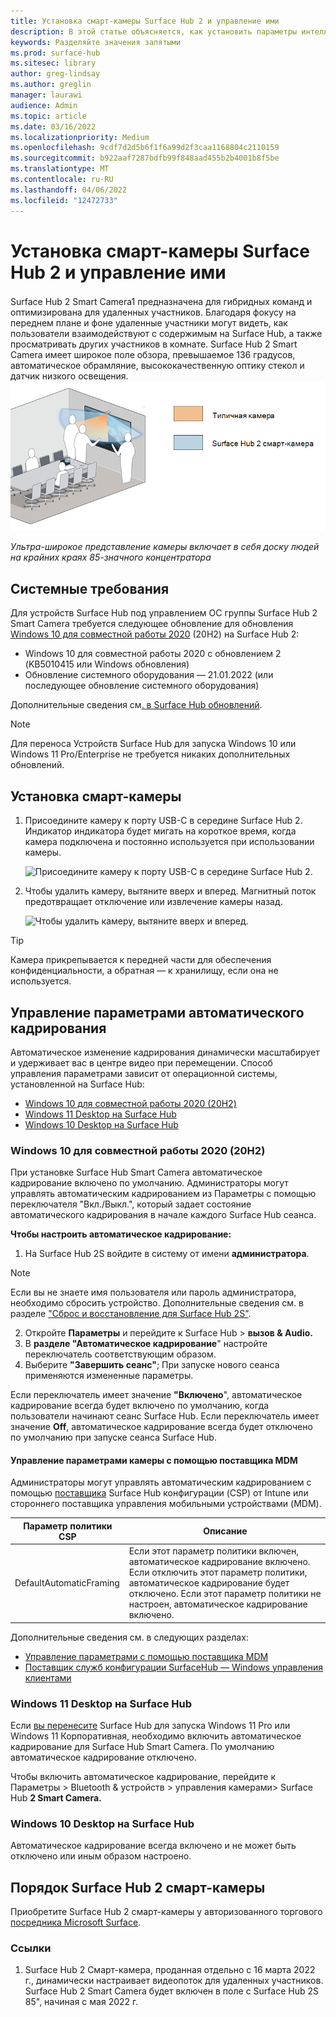 ```yaml
---
title: Установка смарт-камеры Surface Hub 2 и управление ими
description: В этой статье объясняется, как установить параметры интеллектуальной камеры Surface Hub 2 и управлять ими.
keywords: Разделяйте значения запятыми
ms.prod: surface-hub
ms.sitesec: library
author: greg-lindsay
ms.author: greglin
manager: laurawi
audience: Admin
ms.topic: article
ms.date: 03/16/2022
ms.localizationpriority: Medium
ms.openlocfilehash: 9cdf7d2d5b6f1f6a99d2f3caa1168804c2110159
ms.sourcegitcommit: b922aaf7287bdfb99f848aad455b2b4001b8f5be
ms.translationtype: MT
ms.contentlocale: ru-RU
ms.lasthandoff: 04/06/2022
ms.locfileid: "12472733"
---
```

# <a name="install-and-manage-surface-hub-2-smart-camera"></a>Установка смарт-камеры Surface Hub 2 и управление ими

Surface Hub 2 Smart Camera1<sup></sup> предназначена для гибридных команд и оптимизирована для удаленных участников. Благодаря фокусу на переднем плане и фоне удаленные участники могут видеть, как пользователи взаимодействуют с содержимым на Surface Hub, а также просматривать других участников в комнате. Surface Hub 2 Smart Camera имеет широкое поле обзора, превышаемое 136 градусов, автоматическое обрамляние, высококачественную оптику стекол и датчик низкого освещения.
![Ультра-широкое представление камеры включает в себя доску людей на крайних краях 85-значного концентратора](images/surface-hub-2-smart-camera-fov.png)

*Ультра-широкое представление камеры включает в себя доску людей на крайних краях 85-значного концентратора*

## <a name="system-requirements"></a>Системные требования

Для устройств Surface Hub под управлением ОС группы Surface Hub 2 Smart Camera требуется следующее обновление для обновления [Windows 10 для совместной работы 2020](surface-hub-2020-update-whats-new.md) (20H2) на Surface Hub 2:

- Windows 10 для совместной работы 2020 с обновлением 2 (KB5010415 или Windows обновления)
- Обновление системного оборудования — 21.01.2022 (или последующее обновление системного оборудования)

Дополнительные сведения см[. в Surface Hub обновлений](surface-hub-update-history.md).

> [!NOTE]
> Для переноса Устройств Surface Hub для запуска Windows 10 или Windows 11 Pro/Enterprise не требуется никаких дополнительных обновлений.

## <a name="install-smart-camera"></a>Установка смарт-камеры

1. Присоедините камеру к порту USB-C в середине Surface Hub 2. Индикатор индикатора будет мигать на короткое время, когда камера подключена и постоянно используется при использовании камеры.

     ![Присоедините камеру к порту USB-C в середине Surface Hub 2.](images/hub2smartcamera1.png)

2. Чтобы удалить камеру, вытяните вверх и вперед. Магнитный поток предотвращает отключение или извлечение камеры назад.

    ![Чтобы удалить камеру, вытяните вверх и вперед.](images/hub2smartcamera2.png)

> [!TIP]
> Камера прикрепывается к передней части для обеспечения конфиденциальности, а обратная — к хранилищу, если она не используется.

## <a name="manage-automatic-framing-settings"></a>Управление параметрами автоматического кадрирования

Автоматическое изменение кадрирования динамически масштабирует и удерживает вас в центре видео при перемещении. Способ управления параметрами зависит от операционной системы, установленной на Surface Hub:

- [Windows 10 для совместной работы 2020 (20H2)](#windows-10-team-2020-update-20h2)
- [Windows 11 Desktop на Surface Hub](#windows-11-desktop-on-surface-hub)
- [Windows 10 Desktop на Surface Hub](#windows-10-desktop-on-surface-hub)

### <a name="windows-10-team-2020-update-20h2"></a>Windows 10 для совместной работы 2020 (20H2)

При установке Surface Hub Smart Camera автоматическое кадрирование включено по умолчанию. Администраторы могут управлять автоматическим кадрированием из Параметры с помощью переключателя "Вкл./Выкл.", который задает состояние автоматического кадрирования в начале каждого Surface Hub сеанса.

**Чтобы настроить автоматическое кадрирование:**

1. На Surface Hub 2S войдите в систему от имени **администратора**.

> [!NOTE]
> Если вы не знаете имя пользователя или пароль администратора, необходимо сбросить устройство. Дополнительные сведения см. в разделе ["Сброс и восстановление для Surface Hub 2S"](/surface-hub/surface-hub-2s-recover-reset).

2. Откройте **Параметры** и перейдите к Surface Hub > **вызов & Audio.**
3. В **разделе "Автоматическое кадрирование**" настройте переключатель соответствующим образом. 
4. Выберите **"Завершить сеанс"**; При запуске нового сеанса применяются измененные параметры. 

Если переключатель имеет значение **"Включено**", автоматическое кадрирование всегда будет включено по умолчанию, когда пользователи начинают сеанс Surface Hub. Если переключатель имеет значение **Off**, автоматическое кадрирование всегда будет отключено по умолчанию при запуске сеанса Surface Hub.

#### <a name="manage-camera-settings-via-an-mdm-provider"></a>Управление параметрами камеры с помощью поставщика MDM

Администраторы могут управлять автоматическим кадрированием с помощью [поставщика](/windows/client-management/mdm/surfacehub-csp) Surface Hub конфигурации (CSP) от Intune или стороннего поставщика управления мобильными устройствами (MDM).

|Параметр политики CSP| Описание|
|------------------|------------|
|DefaultAutomaticFraming|Если этот параметр политики включен, автоматическое кадрирование включено. Если отключить этот параметр политики, автоматическое кадрирование будет отключено. Если этот параметр политики не настроен, автоматическое кадрирование включено. |

Дополнительные сведения см. в следующих разделах:

- [Управление параметрами с помощью поставщика MDM](/surface-hub/manage-settings-with-mdm-for-surface-hub#create-custom-configuration-profile)
- [Поставщик служб конфигурации SurfaceHub — Windows управления клиентами](/windows/client-management/mdm/surfacehub-csp)

### <a name="windows-11-desktop-on-surface-hub"></a>Windows 11 Desktop на Surface Hub

Если [вы перенесите](surface-hub-2s-migrate-os.md) Surface Hub для запуска Windows 11 Pro или Windows 11 Корпоративная, необходимо включить автоматическое кадрирование для Surface Hub Smart Camera. По умолчанию автоматическое кадрирование отключено.

Чтобы включить автоматическое кадрирование, перейдите к Параметры > Bluetooth & устройств > управления камерами> Surface Hub **2 Smart Camera.**

### <a name="windows-10-desktop-on-surface-hub"></a>Windows 10 Desktop на Surface Hub

Автоматическое кадрирование всегда включено и не может быть отключено или иным образом настроено.

## <a name="order-surface-hub-2-smart-camera"></a>Порядок Surface Hub 2 смарт-камеры

Приобретите Surface Hub 2 смарт-камеры у авторизованного торгового [посредника Microsoft Surface](https://www.microsoft.com/surface/business/where-to-buy-microsoft-surface?).

### <a name="references"></a>Ссылки

1. Surface Hub 2 Смарт-камера, проданная отдельно с 16 марта 2022 г., динамически настраивает видеопоток для удаленных участников. Surface Hub 2 Smart Camera будет включен в поле с Surface Hub 2S 85", начиная с мая 2022 г.
